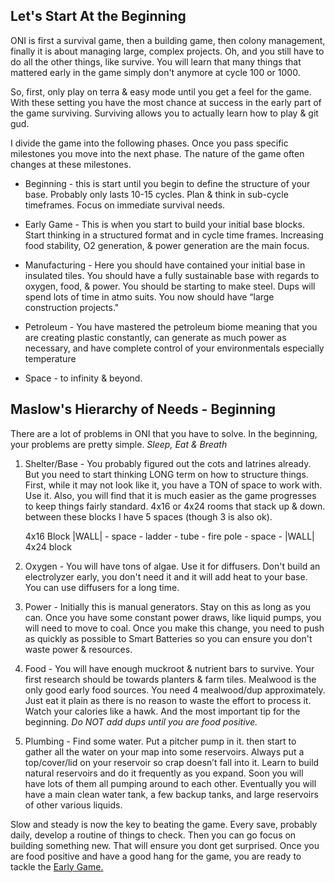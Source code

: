 ## Let's Start At the Beginning

ONI is first a survival game, then a building game, then colony management, finally it is about managing large, complex projects. Oh, and you still have to do all the other things, like survive. You will learn that many things that mattered early in the game simply don't anymore at cycle 100 or 1000.

So, first, only play on terra & easy mode until you get a feel for the game. With these setting you have the most chance at success in the early part of the game surviving. Surviving allows you to actually learn how to play & git gud.

I divide the game into the following phases. Once you pass specific milestones you move into the next phase. The nature of the game often changes at these milestones.

- Beginning - this is start until you begin to define the structure of your base. Probably only lasts 10-15 cycles. Plan & think in sub-cycle timeframes. Focus on immediate survival needs.

- Early Game - This is when you start to build your initial base blocks. Start thinking  in a structured format and in cycle time frames. Increasing food stability, O2 generation, & power generation are the main focus.

- Manufacturing - Here you should have contained your initial base in insulated tiles. You should have a fully sustainable base with regards to oxygen, food, & power. You should be starting to make steel. Dups will spend lots of time in atmo suits. You now should have “large construction projects."

- Petroleum - You have mastered the petroleum biome meaning that you are creating plastic constantly, can generate as much power as necessary, and have complete control of your environmentals especially temperature

- Space - to infinity & beyond.

## Maslow's Hierarchy of Needs - Beginning

There are a lot of problems in ONI that you have to solve. In the beginning, your problems are pretty simple. *Sleep, Eat & Breath*

1. Shelter/Base - You probably figured out the cots and latrines already. But you need to start thinking LONG term on how to structure things. First, while it may not look like it, you have a TON of space to work with. Use it. Also, you will find that it is much easier as the game progresses to keep things fairly standard. 4x16 or 4x24 rooms that stack up & down. between these blocks I have 5 spaces (though 3 is also ok).

    4x16 Block |WALL| - space - ladder - tube - fire pole - space - |WALL| 4x24 block

2. Oxygen - You will have tons of algae. Use it for diffusers. Don't build an electrolyzer early, you don't need it and it will add heat to your base. You can use diffusers for a long time.

3. Power - Initially this is manual generators. Stay on this as long as you can. Once you have some constant power draws, like liquid pumps, you will need to move to coal. Once you make this change, you need to push as quickly as possible to Smart Batteries so you can ensure you don't waste power & resources.

4. Food - You will have enough muckroot & nutrient bars to survive. Your first research should be towards planters & farm tiles. Mealwood is the only good early food sources. You need 4 mealwood/dup approximately. Just eat it plain as there is no reason to waste the effort to process it. Watch your calories like a hawk. And the most important tip for the beginning. *Do NOT add dups until you are food positive.*

5. Plumbing - Find some water. Put a pitcher pump in it. then start to gather all the water on your map into some reservoirs. Always put a top/cover/lid on your reservoir so crap doesn’t fall into it. Learn to build natural reservoirs and do it frequently as you expand. Soon you will have lots of them all pumping around to each other. Eventually you will have a main clean water tank, a few backup tanks, and large reservoirs of other various liquids.

Slow and steady is now the key to beating the game. Every save, probably daily, develop a routine of things to check. Then you can go focus on building something new. That will ensure you dont get surprised. Once you are food positive and have a good hang for the game, you are ready to tackle the [Early Game.](./meta-guides/early.md) 
